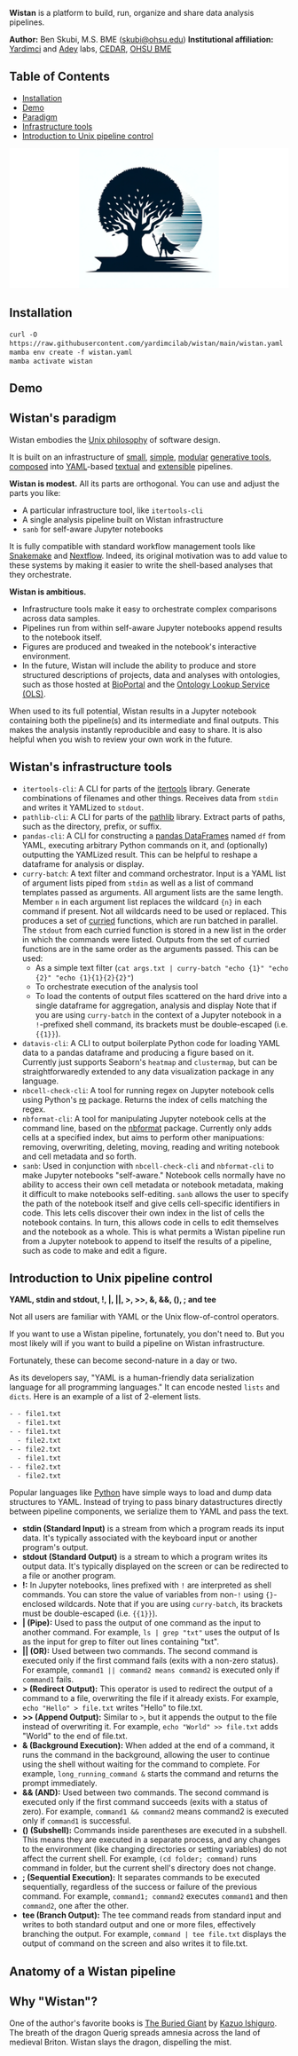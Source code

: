 **Wistan** is a platform to build, run, organize and share data analysis pipelines.

**Author:** Ben Skubi, M.S. BME (skubi@ohsu.edu)
**Institutional affiliation:** [Yardimci](https://www.ohsu.edu/people/galip-grkan-yardimci-phd) and [Adey](https://adeylab.org/) labs, [CEDAR](https://www.ohsu.edu/knight-cancer-institute/cedar), [OHSU BME](https://www.ohsu.edu/school-of-medicine/biomedical-engineering)

## Table of Contents
- [Installation](#installation)
- [Demo](#demo)
- [Paradigm](#wistans-paradigm)
- [Infrastructure tools](#wistans-infrastructure-tools)
- [Introduction to Unix pipeline control](#introduction-to-unix-pipeline-control)

![Wistan Icon](Wistan.png)

## Installation
```
curl -O https://raw.githubusercontent.com/yardimcilab/wistan/main/wistan.yaml
mamba env create -f wistan.yaml
mamba activate wistan
```

## Demo


## Wistan's paradigm
Wistan embodies the [Unix philosophy](http://www.catb.org/~esr/writings/taoup/html/index.html) of software design.

It is built on an infrastructure of [small](http://www.catb.org/~esr/writings/taoup/html/ch01s06.html#id2878022), [simple](http://www.catb.org/~esr/writings/taoup/html/ch01s06.html#id2877917), [modular](http://www.catb.org/~esr/writings/taoup/html/ch01s06.html#id2877537) [generative tools](http://www.catb.org/~esr/writings/taoup/html/ch01s06.html#id2878742), [composed](http://www.catb.org/~esr/writings/taoup/html/ch01s06.html#id2877684) into [YAML](https://yaml.org/)-based [textual](http://www.catb.org/~esr/writings/taoup/html/ch05s01.html) and [extensible](http://www.catb.org/~esr/writings/taoup/html/ch01s06.html#id2879112) pipelines.

**Wistan is modest.** All its parts are orthogonal. You can use and adjust the parts you like:
 - A particular infrastructure tool, like `itertools-cli`
 - A single analysis pipeline built on Wistan infrastructure
 - `sanb` for self-aware Jupyter notebooks

It is fully compatible with standard workflow management tools like [Snakemake](https://snakemake.readthedocs.io/en/stable/) and [Nextflow](https://www.nextflow.io/).
Indeed, its original motivation was to add value to these systems by making it easier to write the shell-based analyses that they orchestrate.

**Wistan is ambitious.**
 - Infrastructure tools make it easy to orchestrate complex comparisons across data samples.
 - Pipelines run from within self-aware Jupyter notebooks append results to the notebook itself.
 - Figures are produced and tweaked in the notebook's interactive environment.
 - In the future, Wistan will include the ability to produce and store structured descriptions of projects, data and analyses with ontologies,
   such as those hosted at [BioPortal](https://bioportal.bioontology.org/) and the [Ontology Lookup Service (OLS)](https://www.ebi.ac.uk/ols4).

When used to its full potential, Wistan results in a Jupyter notebook containing both the pipeline(s) and its intermediate and final outputs.
This makes the analysis instantly reproducible and easy to share. It is also helpful when you wish to review your own work in the future.

## Wistan's infrastructure tools

 - `itertools-cli`: A CLI for parts of the [itertools](https://docs.python.org/3/library/itertools.html) library. Generate combinations of filenames and other things. Receives data from `stdin` and writes it YAMLized to `stdout`.
 - `pathlib-cli`: A CLI for parts of the [pathlib](https://docs.python.org/3/library/pathlib.html) library. Extract parts of paths, such as the directory, prefix, or suffix.
 - `pandas-cli`: A CLI for constructing a [pandas DataFrames](https://pandas.pydata.org/docs/reference/api/pandas.DataFrame.html) named `df` from YAML, executing arbitrary Python commands on it, and (optionally) outputting the YAMLized result. This can be helpful to reshape a dataframe for analysis or display.
 - `curry-batch`: A text filter and command orchestrator. Input is a YAML list of argument lists piped from `stdin` as well as a list of command templates passed as arguments.
   All argument lists are the same length. Member `n` in each argument list replaces the wildcard `{n}` in each command if present. Not all wildcards need to be used or replaced. This produces a set of [curried](https://python-course.eu/advanced-python/currying-in-python.php) functions, which are run batched in parallel. The `stdout` from each curried function is stored in a new list in the order in which the commands were listed. Outputs from the set of curried functions are in the same order as the arguments passed. This can be used:
    - As a simple text filter (`cat args.txt | curry-batch "echo {1}" "echo {2}" "echo {1}{1}{2}{2}"`)
    - To orchestrate execution of the analysis tool
    - To load the contents of output files scattered on the hard drive into a single dataframe for aggregation, analysis and display
    Note that if you are using `curry-batch` in the context of a Jupyter notebook in a `!`-prefixed shell command, its brackets must be double-escaped (i.e. `{{1}}`).
  - `datavis-cli`: A CLI to output boilerplate Python code for loading YAML data to a pandas dataframe and producing a figure based on it. Currently just supports Seaborn's `heatmap` and `clustermap`, but can be straightforwaredly extended to any data visualization package in any language.
  - `nbcell-check-cli`: A tool for running regex on Jupyter notebook cells using Python's [re](https://docs.python.org/3/library/re.html) package. Returns the index of cells matching the regex.
  - `nbformat-cli`: A tool for manipulating Jupyter notebook cells at the command line, based on the [nbformat](https://nbformat.readthedocs.io/en/latest/) package. Currently only adds cells at a specified index, but aims to perform other manipuations: removing, overwriting, deleting, moving, reading and writing notebook and cell metadata and so forth.
  -  `sanb`: Used in conjunction with `nbcell-check-cli` and `nbformat-cli` to make Jupyter notebooks "self-aware." Notebook cells normally have no ability to access their own cell metadata or notebook metadata, making it difficult to make notebooks self-editing. `sanb` allows the user to specify the path of the notebook itself and give cells cell-specific identifiers in code. This lets cells discover their own index in the list of cells the notebook contains. In turn, this allows code in cells to edit themselves and the notebook as a whole. This is what permits a Wistan pipeline run from a Jupyter notebook to append to itself the results of a pipeline, such as code to make and edit a figure.

## Introduction to Unix pipeline control
**YAML, stdin and stdout, !, |, ||, >, >>, &, &&, (), ; and tee**

Not all users are familiar with YAML or the Unix flow-of-control operators.

If you want to use a Wistan pipeline, fortunately, you don't need to. But you most likely will
if you want to build a pipeline on Wistan infrastructure.

Fortunately, these can become second-nature in a day or two.

As its developers say, "YAML is a human-friendly data serialization language for all programming languages."
It can encode nested `lists` and `dicts`. Here is an example of a list of 2-element lists.
```
- - file1.txt
  - file1.txt
- - file1.txt
  - file2.txt
- - file2.txt
  - file1.txt
- - file2.txt
  - file2.txt
```
Popular languages like [Python](https://www.python.org/) have simple ways to load and dump data structures to YAML.
Instead of trying to pass binary datastructures directly between pipeline components, we serialize them to YAML and
pass the text.

- **stdin (Standard Input)** is a stream from which a program reads its input data. It's typically associated with the keyboard input or another program's output.
- **stdout (Standard Output)** is a stream to which a program writes its output data. It's typically displayed on the screen or can be redirected to a file or another program.
- **!:** In Jupyter notebooks, lines prefixed with `!` are interpreted as shell commands. You can store the value of variables from non-`!` using `{}`-enclosed wildcards. Note that if you are using `curry-batch`, its brackets must be double-escaped (i.e. `{{1}}`).
- **| (Pipe):** Used to pass the output of one command as the input to another command. For example, `ls | grep "txt"` uses the output of ls as the input for grep to filter out lines containing "txt".
- **|| (OR):** Used between two commands. The second command is executed only if the first command fails (exits with a non-zero status). For example, `command1 || command2 means command2` is executed only if `command1` fails.
- **> (Redirect Output):** This operator is used to redirect the output of a command to a file, overwriting the file if it already exists. For example, `echo "Hello" > file.txt` writes "Hello" to file.txt.
- **>> (Append Output):** Similar to `>`, but it appends the output to the file instead of overwriting it. For example, `echo "World" >> file.txt` adds "World" to the end of file.txt.
- **& (Background Execution):** When added at the end of a command, it runs the command in the background, allowing the user to continue using the shell without waiting for the command to complete. For example, `long_running_command &` starts the command and returns the prompt immediately.
- **&& (AND):** Used between two commands. The second command is executed only if the first command succeeds (exits with a status of zero). For example, `command1 && command2` means command2 is executed only if `command1` is successful.
- **() (Subshell):** Commands inside parentheses are executed in a subshell. This means they are executed in a separate process, and any changes to the environment (like changing directories or setting variables) do not affect the current shell. For example, `(cd folder; command)` runs command in folder, but the current shell's directory does not change.
- **; (Sequential Execution):** It separates commands to be executed sequentially, regardless of the success or failure of the previous command. For example, `command1; command2` executes `command1` and then `command2`, one after the other.
- **tee (Branch Output):** The tee command reads from standard input and writes to both standard output and one or more files, effectively branching the output. For example, `command | tee file.txt` displays the output of command on the screen and also writes it to file.txt.

## Anatomy of a Wistan pipeline



## Why "Wistan"?

One of the author's favorite books is [The Buried Giant](https://www.amazon.com/Buried-Giant-Vintage-International/dp/0307455793) by [Kazuo Ishiguro](https://en.wikipedia.org/wiki/Kazuo_Ishiguro). The breath of the dragon Querig spreads amnesia across the land of medieval Briton. Wistan slays the dragon, dispelling the mist.
